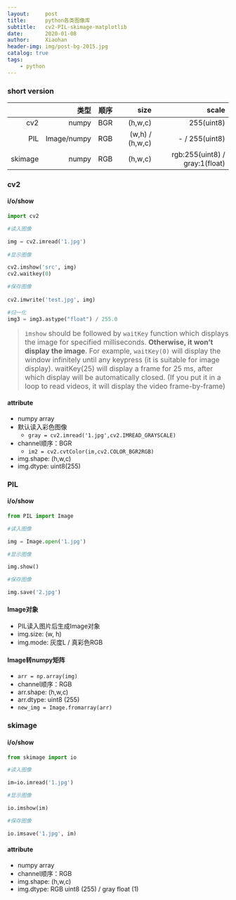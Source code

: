 ```yaml
---
layout:     post
title:      python各类图像库
subtitle:   cv2-PIL-skimage-matplotlib
date:       2020-01-08
author:     Xiaohan
header-img: img/post-bg-2015.jpg
catalog: true
tags:
    - python
---
```

### short version

|    |  类型  |  顺序  |  size  |  scale  |
|---:|---:|---:|---:|---:|
|  cv2  |  numpy  |  BGR  |  (h,w,c)  |  255(uint8)  |
|  PIL  |  Image/numpy  |  RGB  |  (w,h) / (h,w,c)  |  - / 255(uint8)  |
|  skimage  |  numpy  |  RGB  |  (h,w,c)  |   rgb:255(uint8) / gray:1(float) |

### cv2
#### i/o/show
```python
import cv2

#读入图像

img = cv2.imread('1.jpg') 
  
#显示图像    

cv2.imshow('src', img)  
cv2.waitkey(0) 

#保存图像   
 
cv2.imwrite('test.jpg', img)  

#归一化  
img3 = img3.astype("float") / 255.0
```
> <font size="3">`imshow` should be followed by `waitKey` function which displays the image for specified milliseconds. **Otherwise, it won’t display the image**. For example, `waitKey(0)` will display the window infinitely until any keypress (it is suitable for image display). waitKey(25) will display a frame for 25 ms, after which display will be automatically closed. (If you put it in a loop to read videos, it will display the video frame-by-frame)</font>

#### attribute
* numpy array
* 默认读入彩色图像 
    * `gray = cv2.imread('1.jpg',cv2.IMREAD_GRAYSCALE)`
* channel顺序：BGR 
    * `im2 = cv2.cvtColor(im,cv2.COLOR_BGR2RGB)`
* img.shape: (h,w,c)
* img.dtype: uint8(255)

### PIL
#### i/o/show
```python
from PIL import Image

#读入图像

img = Image.open('1.jpg')

#显示图像

img.show()

#保存图像

img.save('2.jpg')
```
#### Image对象
* PIL读入图片后生成Image对象
* img.size: (w, h)
* img.mode: 灰度L / 真彩色RGB    

#### Image转numpy矩阵
* `arr = np.array(img) `
* channel顺序：RGB
* arr.shape: (h,w,c)
* arr.dtype: uint8 (255)
* `new_img = Image.fromarray(arr)`

### skimage
#### i/o/show
```python
from skimage import io

#读入图像

im=io.imread('1.jpg')

#显示图像

io.imshow(im)

#保存图像

io.imsave('1.jpg', im)
```
#### attribute
* numpy array
* channel顺序：RGB
* img.shape: (h,w,c)
* img.dtype: RGB uint8 (255) / gray float (1)

